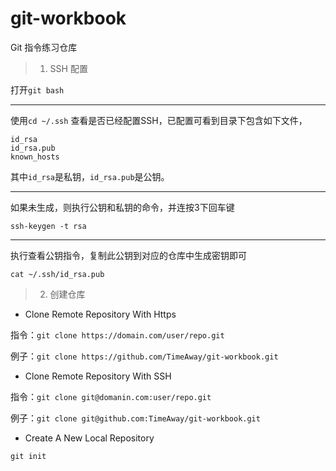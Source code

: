 # git-workbook
Git 指令练习仓库

> 1. SSH 配置

打开`git bash`

---

使用`cd ~/.ssh` 查看是否已经配置SSH，已配置可看到目录下包含如下文件，
```
id_rsa
id_rsa.pub
known_hosts
```
其中`id_rsa`是私钥，`id_rsa.pub`是公钥。

---

如果未生成，则执行公钥和私钥的命令，并连按3下回车键
```
ssh-keygen -t rsa
```

---

执行查看公钥指令，复制此公钥到对应的仓库中生成密钥即可
```
cat ~/.ssh/id_rsa.pub
```

> 2. 创建仓库

- Clone Remote Repository With Https

指令：`git clone https://domain.com/user/repo.git`

例子：`git clone https://github.com/TimeAway/git-workbook.git`

- Clone Remote Repository With SSH

指令：`git clone git@domanin.com:user/repo.git`

例子：`git clone git@github.com:TimeAway/git-workbook.git`

- Create A New Local Repository
```git
git init
``` 